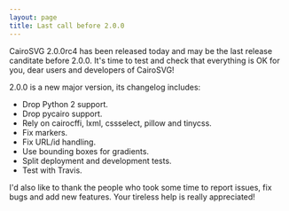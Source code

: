 ```yaml
---
layout: page
title: Last call before 2.0.0
---
```


CairoSVG 2.0.0rc4 has been released today and may be the last release canditate
before 2.0.0. It's time to test and check that everything is OK for you, dear
users and developers of CairoSVG!

2.0.0 is a new major version, its changelog includes:

* Drop Python 2 support.
* Drop pycairo support.
* Rely on cairocffi, lxml, cssselect, pillow and tinycss.
* Fix markers.
* Fix URL/id handling.
* Use bounding boxes for gradients.
* Split deployment and development tests.
* Test with Travis.

I'd also like to thank the people who took some time to report issues, fix bugs
and add new features. Your tireless help is really appreciated!
